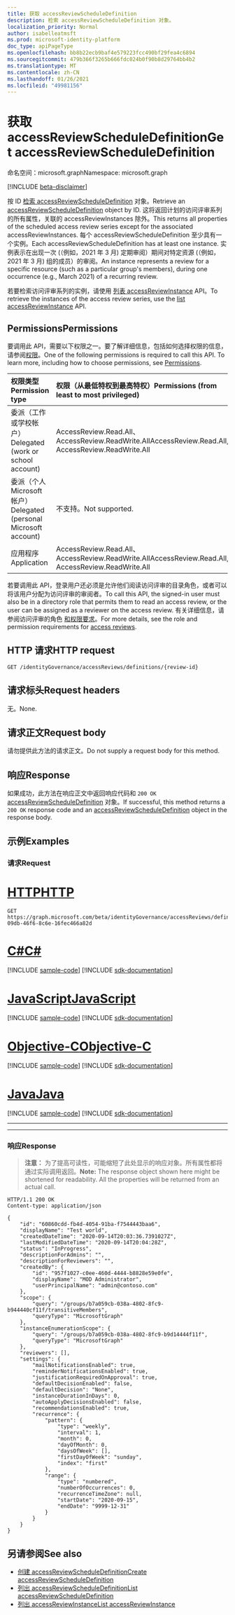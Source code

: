 ```yaml
---
title: 获取 accessReviewScheduleDefinition
description: 检索 accessReviewScheduleDefinition 对象。
localization_priority: Normal
author: isabelleatmsft
ms.prod: microsoft-identity-platform
doc_type: apiPageType
ms.openlocfilehash: bb8b22ecb9baf4e579223fcc490bf29fea4c6894
ms.sourcegitcommit: 479b366f3265b666fdc024b0f90b8d29764bb4b2
ms.translationtype: MT
ms.contentlocale: zh-CN
ms.lasthandoff: 01/26/2021
ms.locfileid: "49981156"
---
```

# <a name="get-accessreviewscheduledefinition"></a><span data-ttu-id="a0413-103">获取 accessReviewScheduleDefinition</span><span class="sxs-lookup"><span data-stu-id="a0413-103">Get accessReviewScheduleDefinition</span></span>

<span data-ttu-id="a0413-104">命名空间：microsoft.graph</span><span class="sxs-lookup"><span data-stu-id="a0413-104">Namespace: microsoft.graph</span></span>

[!INCLUDE [beta-disclaimer](../../includes/beta-disclaimer.md)]

<span data-ttu-id="a0413-105">按 ID [检索 accessReviewScheduleDefinition](../resources/accessreviewscheduledefinition.md) 对象。</span><span class="sxs-lookup"><span data-stu-id="a0413-105">Retrieve an [accessReviewScheduleDefinition](../resources/accessreviewscheduledefinition.md) object by ID.</span></span> <span data-ttu-id="a0413-106">这将返回计划的访问评审系列的所有属性，关联的 accessReviewInstances 除外。</span><span class="sxs-lookup"><span data-stu-id="a0413-106">This returns all properties of the scheduled access review series except for the associated accessReviewInstances.</span></span> <span data-ttu-id="a0413-107">每个 accessReviewScheduleDefinition 至少具有一个实例。</span><span class="sxs-lookup"><span data-stu-id="a0413-107">Each accessReviewScheduleDefinition has at least one instance.</span></span> <span data-ttu-id="a0413-108">实例表示在出现一次 (（例如，2021 年 3 月) 定期审阅）期间对特定资源 (（例如，2021 年 3 月) 组的成员）的审阅。</span><span class="sxs-lookup"><span data-stu-id="a0413-108">An instance represents a review for a specific resource (such as a particular group's members), during one occurrence (e.g., March 2021) of a recurring review.</span></span>

<span data-ttu-id="a0413-109">若要检索访问评审系列的实例，请使用 [列表 accessReviewInstance](accessreviewinstance-list.md) API。</span><span class="sxs-lookup"><span data-stu-id="a0413-109">To retrieve the instances of the access review series, use the [list accessReviewInstance](accessreviewinstance-list.md) API.</span></span>

## <a name="permissions"></a><span data-ttu-id="a0413-110">Permissions</span><span class="sxs-lookup"><span data-stu-id="a0413-110">Permissions</span></span>
<span data-ttu-id="a0413-p102">要调用此 API，需要以下权限之一。要了解详细信息，包括如何选择权限的信息，请参阅[权限](/graph/permissions-reference)。</span><span class="sxs-lookup"><span data-stu-id="a0413-p102">One of the following permissions is required to call this API. To learn more, including how to choose permissions, see [Permissions](/graph/permissions-reference).</span></span>

|<span data-ttu-id="a0413-113">权限类型</span><span class="sxs-lookup"><span data-stu-id="a0413-113">Permission type</span></span>                        | <span data-ttu-id="a0413-114">权限（从最低特权到最高特权）</span><span class="sxs-lookup"><span data-stu-id="a0413-114">Permissions (from least to most privileged)</span></span>              |
|:--------------------------------------|:---------------------------------------------------------|
|<span data-ttu-id="a0413-115">委派（工作或学校帐户）</span><span class="sxs-lookup"><span data-stu-id="a0413-115">Delegated (work or school account)</span></span>     | <span data-ttu-id="a0413-116">AccessReview.Read.All、AccessReview.ReadWrite.All</span><span class="sxs-lookup"><span data-stu-id="a0413-116">AccessReview.Read.All, AccessReview.ReadWrite.All</span></span>  |
|<span data-ttu-id="a0413-117">委派（个人 Microsoft 帐户）</span><span class="sxs-lookup"><span data-stu-id="a0413-117">Delegated (personal Microsoft account)</span></span>|<span data-ttu-id="a0413-118">不支持。</span><span class="sxs-lookup"><span data-stu-id="a0413-118">Not supported.</span></span>|
|<span data-ttu-id="a0413-119">应用程序</span><span class="sxs-lookup"><span data-stu-id="a0413-119">Application</span></span>                            | <span data-ttu-id="a0413-120">AccessReview.Read.All、AccessReview.ReadWrite.All</span><span class="sxs-lookup"><span data-stu-id="a0413-120">AccessReview.Read.All, AccessReview.ReadWrite.All</span></span> |

<span data-ttu-id="a0413-121">若要调用此 API，登录用户还必须是允许他们阅读访问评审的目录角色，或者可以将该用户分配为访问评审的审阅者。</span><span class="sxs-lookup"><span data-stu-id="a0413-121">To call this API, the signed-in user must also be in a directory role that permits them to read an access review, or the user can be assigned as a reviewer on the access review.</span></span>  <span data-ttu-id="a0413-122">有关详细信息，请参阅访问评审的角色 [和权限要求](../resources/accessreviewsv2-root.md)。</span><span class="sxs-lookup"><span data-stu-id="a0413-122">For more details, see the role and permission requirements for [access reviews](../resources/accessreviewsv2-root.md).</span></span>

## <a name="http-request"></a><span data-ttu-id="a0413-123">HTTP 请求</span><span class="sxs-lookup"><span data-stu-id="a0413-123">HTTP request</span></span>
<!-- { "blockType": "ignored" } -->
```http
GET /identityGovernance/accessReviews/definitions/{review-id}
```
## <a name="request-headers"></a><span data-ttu-id="a0413-124">请求标头</span><span class="sxs-lookup"><span data-stu-id="a0413-124">Request headers</span></span>
<span data-ttu-id="a0413-125">无。</span><span class="sxs-lookup"><span data-stu-id="a0413-125">None.</span></span>

## <a name="request-body"></a><span data-ttu-id="a0413-126">请求正文</span><span class="sxs-lookup"><span data-stu-id="a0413-126">Request body</span></span>
<span data-ttu-id="a0413-127">请勿提供此方法的请求正文。</span><span class="sxs-lookup"><span data-stu-id="a0413-127">Do not supply a request body for this method.</span></span>

## <a name="response"></a><span data-ttu-id="a0413-128">响应</span><span class="sxs-lookup"><span data-stu-id="a0413-128">Response</span></span>
<span data-ttu-id="a0413-129">如果成功，此方法在响应正文中返回响应代码和 `200 OK` [accessReviewScheduleDefinition](../resources/accessreviewscheduledefinition.md) 对象。</span><span class="sxs-lookup"><span data-stu-id="a0413-129">If successful, this method returns a `200 OK` response code and an [accessReviewScheduleDefinition](../resources/accessreviewscheduledefinition.md) object in the response body.</span></span>

## <a name="examples"></a><span data-ttu-id="a0413-130">示例</span><span class="sxs-lookup"><span data-stu-id="a0413-130">Examples</span></span>
### <a name="request"></a><span data-ttu-id="a0413-131">请求</span><span class="sxs-lookup"><span data-stu-id="a0413-131">Request</span></span>


# <a name="http"></a>[<span data-ttu-id="a0413-132">HTTP</span><span class="sxs-lookup"><span data-stu-id="a0413-132">HTTP</span></span>](#tab/http)
<!-- {
  "blockType": "request",
  "name": "get_accessReviewScheduleDefinition"
}-->
```msgraph-interactive
GET https://graph.microsoft.com/beta/identityGovernance/accessReviews/definitions/2b83cc42-09db-46f6-8c6e-16fec466a82d
```
# <a name="c"></a>[<span data-ttu-id="a0413-133">C#</span><span class="sxs-lookup"><span data-stu-id="a0413-133">C#</span></span>](#tab/csharp)
[!INCLUDE [sample-code](../includes/snippets/csharp/get-accessreviewscheduledefinition-csharp-snippets.md)]
[!INCLUDE [sdk-documentation](../includes/snippets/snippets-sdk-documentation-link.md)]

# <a name="javascript"></a>[<span data-ttu-id="a0413-134">JavaScript</span><span class="sxs-lookup"><span data-stu-id="a0413-134">JavaScript</span></span>](#tab/javascript)
[!INCLUDE [sample-code](../includes/snippets/javascript/get-accessreviewscheduledefinition-javascript-snippets.md)]
[!INCLUDE [sdk-documentation](../includes/snippets/snippets-sdk-documentation-link.md)]

# <a name="objective-c"></a>[<span data-ttu-id="a0413-135">Objective-C</span><span class="sxs-lookup"><span data-stu-id="a0413-135">Objective-C</span></span>](#tab/objc)
[!INCLUDE [sample-code](../includes/snippets/objc/get-accessreviewscheduledefinition-objc-snippets.md)]
[!INCLUDE [sdk-documentation](../includes/snippets/snippets-sdk-documentation-link.md)]

# <a name="java"></a>[<span data-ttu-id="a0413-136">Java</span><span class="sxs-lookup"><span data-stu-id="a0413-136">Java</span></span>](#tab/java)
[!INCLUDE [sample-code](../includes/snippets/java/get-accessreviewscheduledefinition-java-snippets.md)]
[!INCLUDE [sdk-documentation](../includes/snippets/snippets-sdk-documentation-link.md)]

---

---

### <a name="response"></a><span data-ttu-id="a0413-137">响应</span><span class="sxs-lookup"><span data-stu-id="a0413-137">Response</span></span>
><span data-ttu-id="a0413-p104">**注意：** 为了提高可读性，可能缩短了此处显示的响应对象。所有属性都将通过实际调用返回。</span><span class="sxs-lookup"><span data-stu-id="a0413-p104">**Note:** The response object shown here might be shortened for readability. All the properties will be returned from an actual call.</span></span>
<!-- {
  "blockType": "response",
  "truncated": true,
  "@odata.type": "microsoft.graph.accessReviewScheduleDefinition",
} -->
```http
HTTP/1.1 200 OK
Content-type: application/json

{
    "id": "60860cdd-fb4d-4054-91ba-f7544443baa6",
    "displayName": "Test world",
    "createdDateTime": "2020-09-14T20:03:36.7391027Z",
    "lastModifiedDateTime": "2020-09-14T20:04:28Z",
    "status": "InProgress",
    "descriptionForAdmins": "",
    "descriptionForReviewers": "",
    "createdBy": {
        "id": "957f1027-c0ee-460d-4444-b8828e59e0fe",
        "displayName": "MOD Administrator",
        "userPrincipalName": "admin@contoso.com"
    },
    "scope": {
        "query": "/groups/b7a059cb-038a-4802-8fc9-b944440cf11f/transitiveMembers",
        "queryType": "MicrosoftGraph"
    },
    "instanceEnumerationScope": {
        "query": "/groups/b7a059cb-038a-4802-8fc9-b9d14444f11f",
        "queryType": "MicrosoftGraph"
    },
    "reviewers": [],
    "settings": {
        "mailNotificationsEnabled": true,
        "reminderNotificationsEnabled": true,
        "justificationRequiredOnApproval": true,
        "defaultDecisionEnabled": false,
        "defaultDecision": "None",
        "instanceDurationInDays": 0,
        "autoApplyDecisionsEnabled": false,
        "recommendationsEnabled": true,
        "recurrence": {
            "pattern": {
                "type": "weekly",
                "interval": 1,
                "month": 0,
                "dayOfMonth": 0,
                "daysOfWeek": [],
                "firstDayOfWeek": "sunday",
                "index": "first"
            },
            "range": {
                "type": "numbered",
                "numberOfOccurrences": 0,
                "recurrenceTimeZone": null,
                "startDate": "2020-09-15",
                "endDate": "9999-12-31"
            }
        }
    }
}
```

## <a name="see-also"></a><span data-ttu-id="a0413-140">另请参阅</span><span class="sxs-lookup"><span data-stu-id="a0413-140">See also</span></span>

- [<span data-ttu-id="a0413-141">创建 accessReviewScheduleDefinition</span><span class="sxs-lookup"><span data-stu-id="a0413-141">Create accessReviewScheduleDefinition</span></span>](accessreviewscheduledefinition-create.md)
- [<span data-ttu-id="a0413-142">列出 accessReviewScheduleDefinition</span><span class="sxs-lookup"><span data-stu-id="a0413-142">List accessReviewScheduleDefinition</span></span>](accessreviewscheduledefinition-list.md)
- [<span data-ttu-id="a0413-143">列出 accessReviewInstance</span><span class="sxs-lookup"><span data-stu-id="a0413-143">List accessReviewInstance</span></span>](accessreviewinstance-list.md)


<!--
{
  "type": "#page.annotation",
  "description": "Get accessReviewScheduleDefinition",
  "keywords": "",
  "section": "documentation",
  "tocPath": "",
  "suppressions": [
  ]
}
-->
